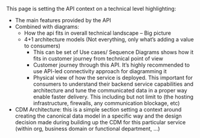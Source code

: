 This page is setting the API context on a technical level highlighting:

- The main features provided by the API
- Combined with diagrams:
    - How the api fits in overall technical landscape – Big picture
    - 4+1 architecture models (Not everything, only what’s adding a value to consumers)
        - This can be set of Use cases/ Sequence Diagrams shows how it fits in customer journey from technical point of view
        - Customer journey through this API. It’s highly recommended to use API-led connectivity approach for diagramming it
        - Physical view of how the service is deployed. This important for consumers to understand their backend service capabilities and architecture and tune the communicated data in a proper way enable faster delivery. This including but not limit to (the hosting infrastructure, firewalls, any communication blockage, etc)
- CDM Architecture: this is a simple section setting a context around creating the canonical data model in a specific way and the design decision made during building up the CDM for this particular service (within org, business domain or functional department, …)

